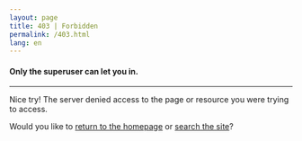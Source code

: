 ```yaml
---
layout: page
title: 403 | Forbidden
permalink: /403.html
lang: en
---
```


#### Only the superuser can let you in.

---

Nice try! The server denied access to the page or resource you were trying to access.

Would you like to [return to the homepage](/) or [search the site](/search/)?
